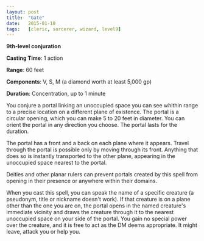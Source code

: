 ```yaml
---
layout: post
title:  "Gate"
date:   2015-01-10
tags:   [cleric, sorcerer, wizard, level9]
---
```


**9th-level conjuration**

**Casting Time**: 1 action

**Range**: 60 feet

**Components**: V, S, M (a diamond worth at least 5,000 gp)

**Duration**: Concentration, up to 1 minute

You conjure a portal linking an unoccupied space you can see whithin range to a precise location on a different plane of existence. The portal is a circular opening, which you can make 5 to 20 feet in diameter. You can orient the portal in any direction you choose. The portal lasts for the duration.

The portal has a front and a back on each plane where it appears. Travel through the portal is possible only by moving through its front. Anything that does so is instantly transported to the other plane, appearing in the unoccupied space nearest to the portal.

Deities and other planar rulers can prevent portals created by this spell from opening in their presence or anywhere within their domains.

When you cast this spell, you can speak the name of a specific creature (a pseudonym, title or nickname doesn't work). If that creature is on a plane other than the one you are on, the portal opens in the named creature's immediate vicinity and draws the creature through it to the nearest unoccupied space on your side of the portal. You gain no special power over the creature, and it is free to act as the DM deems appropriate. It might leave, attack you or help you.
